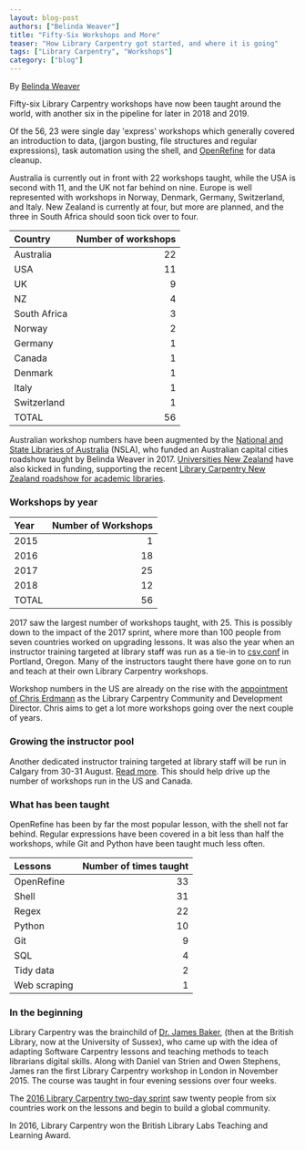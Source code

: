 ```yaml
---
layout: blog-post
authors: ["Belinda Weaver"]
title: "Fifty-Six Workshops and More"
teaser: "How Library Carpentry got started, and where it is going"
tags: ["Library Carpentry", "Workshops"]
category: ["blog"]
---
```


By [Belinda Weaver](https://twitter.com/cloudaus)

Fifty-six Library Carpentry workshops have now been taught around the world, with another six in the pipeline for later in 
2018 and 2019.

Of the 56, 23 were single day 'express' workshops which generally covered an introduction to data, (jargon busting, 
file structures and regular expressions), task automation using the shell, and [OpenRefine](https://openrefine.org) for data cleanup.

Australia is currently out in front with 22 workshops taught, while the USA is second with 11, 
and the UK not far behind on nine. Europe is well represented with workshops in Norway, Denmark, Germany, 
Switzerland, and Italy. New Zealand is currently at four, but more are planned, and the three in 
South Africa should soon tick over to four. 

| Country | Number of workshops |
| :------------- |--------:|
| Australia | 22 | 
| USA | 11 | 
| UK | 9 | 
| NZ | 4 |
| South Africa | 3 |
| Norway | 2 |
| Germany | 1 |
| Canada | 1 |
| Denmark | 1 |
| Italy | 1 |
| Switzerland | 1 |
| TOTAL | 56 |

Australian workshop numbers have been augmented by the [National and State Libraries of Australia](https://www.nsla.org.au/) (NSLA),
who funded an Australian
capital cities roadshow taught by Belinda Weaver in 2017. [Universities New Zealand](https://www.universitiesnz.ac.nz/) 
have also kicked in funding, 
supporting the recent [Library Carpentry New Zealand roadshow for academic 
libraries](https://librarycarpentry.org/blog/2018/07/18/lc-nz-roadshow/). 

### Workshops by year

| Year | Number of Workshops |
| :------------- |--------:|
| 2015 | 1 | 
| 2016 | 18 | 
| 2017 | 25 | 
| 2018 | 12 | 
| TOTAL | 56 |

2017 saw the largest number of workshops taught, with 25. This is possibly down to the impact of the 2017 sprint,
where more than 100 people from seven countries worked on upgrading lessons. It was also the year when an 
instructor training targeted at library staff was run as a tie-in to [csv,conf](https://csvconf.com/) in Portland, Oregon. 
Many of the instructors taught there have gone on to run and teach at their own Library Carpentry workshops. 

Workshop numbers in the US are already on the rise with the 
[appointment of Chris Erdmann](https://carpentries.org/blog/2018/04/announce-ce-lc-hire/) as the Library Carpentry Community 
and Development Director. Chris aims to get a lot more workshops going over the next couple of years. 

### Growing the instructor pool

Another dedicated instructor training targeted at library staff will be run in Calgary from 30-31 August. 
[Read more](https://librarycarpentry.org/blog/2018/06/26/library-carpentry-inst-training/). This should 
help drive up the number of workshops run in the US and Canada. 

### What has been taught

OpenRefine has been by far the most popular lesson, with the shell not far behind. Regular expressions have been covered 
in a bit less than half the workshops, while Git and Python have been taught much less often.  

| Lessons | Number of times taught |
| :------------- |--------:|
| OpenRefine | 33 | 
| Shell | 31 |
| Regex | 22 | 
| Python | 10 | 
| Git | 9 | 
| SQL | 4 |
| Tidy data | 2 |
| Web scraping | 1 |

### In the beginning

Library Carpentry was the brainchild of [Dr. James Baker](https://twitter.com/j_w_baker), (then at the British Library, 
now at the University of Sussex), who came up with the idea of adapting Software Carpentry lessons and teaching methods 
to teach librarians digital skills. Along with Daniel van Strien and Owen Stephens, James ran the first Library Carpentry 
workshop in London in November 2015. The course was taught in four evening sessions over four weeks. 

The [2016 Library Carpentry two-day sprint](https://software-carpentry.org/blog/2016/06/library-carpentry-sprint.html) saw twenty people from six countries work on the lessons and begin to build a global community.

In 2016, Library Carpentry won the British Library Labs Teaching and Learning Award.

